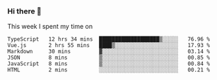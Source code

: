 ### Hi there 👋

<!--
**qiruohan/qiruohan** is a ✨ _special_ ✨ repository because its `README.md` (this file) appears on your GitHub profile.

Here are some ideas to get you started:

- 🔭 I’m currently working on ...
- 🌱 I’m currently learning ...
- 👯 I’m looking to collaborate on ...
- 🤔 I’m looking for help with ...
- 💬 Ask me about ...
- 📫 How to reach me: ...
- 😄 Pronouns: ...
- ⚡ Fun fact: ...
-->

This week I spent my time on 
<!--START_SECTION:waka-->

```text
TypeScript   12 hrs 34 mins  ███████████████████▒░░░░░   76.96 %
Vue.js       2 hrs 55 mins   ████▒░░░░░░░░░░░░░░░░░░░░   17.93 %
Markdown     30 mins         ▓░░░░░░░░░░░░░░░░░░░░░░░░   03.14 %
JSON         8 mins          ▒░░░░░░░░░░░░░░░░░░░░░░░░   00.85 %
JavaScript   8 mins          ▒░░░░░░░░░░░░░░░░░░░░░░░░   00.84 %
HTML         2 mins          ░░░░░░░░░░░░░░░░░░░░░░░░░   00.21 %
```

<!--END_SECTION:waka-->
